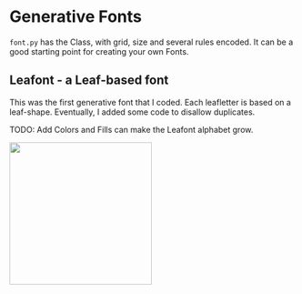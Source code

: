 # Generative Fonts

`font.py` has the Class, with grid, size and several rules encoded. It can be a good starting point
for creating your own Fonts.

## Leafont - a Leaf-based font

This was the first generative font that I coded. Each leafletter is based on a leaf-shape. Eventually, I added some code to disallow duplicates.

TODO: Add Colors and Fills can make the Leafont alphabet grow.


<img src="images/leafont1.jpg" width="250">


